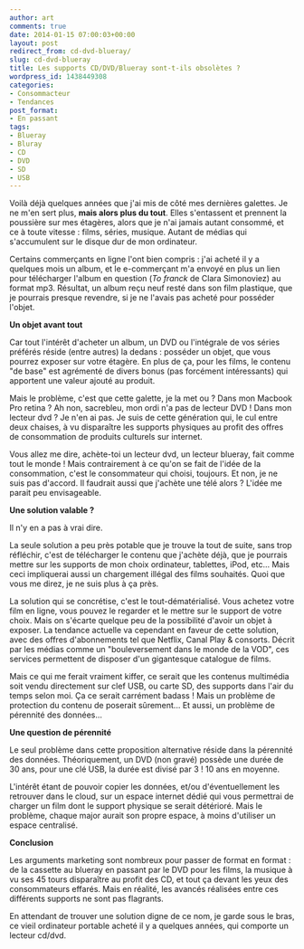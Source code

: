 ```yaml
---
author: art
comments: true
date: 2014-01-15 07:00:03+00:00
layout: post
redirect_from: cd-dvd-blueray/
slug: cd-dvd-blueray
title: Les supports CD/DVD/Blueray sont-t-ils obsolètes ?
wordpress_id: 1438449308
categories:
- Consommacteur
- Tendances
post_format:
- En passant
tags:
- Blueray
- Bluray
- CD
- DVD
- SD
- USB
---
```


Voilà déjà quelques années que j'ai mis de côté mes dernières galettes. Je ne m'en sert plus, **mais alors plus du tout**. Elles s'entassent et prennent la poussière sur mes étagères, alors que je n'ai jamais autant consommé, et ce à toute vitesse : films, séries, musique. Autant de médias qui s'accumulent sur le disque dur de mon ordinateur.

Certains commerçants en ligne l'ont bien compris : j'ai acheté il y a quelques mois un album, et le e-commerçant m'a envoyé en plus un lien pour télécharger l'album en question (_To franck_ de Clara Simonoviez) au format mp3. Résultat, un album reçu neuf resté dans son film plastique, que je pourrais presque revendre, si je ne l'avais pas acheté pour posséder l'objet.

**Un objet avant tout**

Car tout l'intérêt d'acheter un album, un DVD ou l'intégrale de vos séries préférés réside (entre autres) la dedans : posséder un objet, que vous pourrez exposer sur votre étagère. En plus de ça, pour les films, le contenu "de base" est agrémenté de divers bonus (pas forcément intéressants) qui apportent une valeur ajouté au produit.

Mais le problème, c'est que cette galette, je la met ou ? Dans mon Macbook Pro retina ? Ah non, sacrebleu, mon ordi n'a pas de lecteur DVD ! Dans mon lecteur dvd ? Je n'en ai pas. Je suis de cette génération qui, le cul entre deux chaises, à vu disparaître les supports physiques au profit des offres de consommation de produits culturels sur internet.

Vous allez me dire, achète-toi un lecteur dvd, un lecteur blueray, fait comme tout le monde ! Mais contrairement à ce qu'on se fait de l'idée de la consommation, c'est le consommateur qui choisi, toujours. Et non, je ne suis pas d'accord. Il faudrait aussi que j'achète une télé alors ? L'idée me parait peu envisageable.

**Une solution valable ?**

Il n'y en a pas à vrai dire.

La seule solution a peu près potable que je trouve la tout de suite, sans trop réfléchir, c'est de télécharger le contenu que j'achète déjà, que je pourrais mettre sur les supports de mon choix ordinateur, tablettes, iPod, etc... Mais ceci impliquerai aussi un chargement illégal des films souhaités. Quoi que vous me direz, je ne suis plus à ça près.

La solution qui se concrétise, c'est le tout-dématérialisé. Vous achetez votre film en ligne, vous pouvez le regarder et le mettre sur le support de votre choix. Mais on s'écarte quelque peu de la possibilité d'avoir un objet à exposer. La tendance actuelle va cependant en faveur de cette solution, avec des offres d'abonnements tel que Netflix, Canal Play & consorts. Décrit par les médias comme un "bouleversement dans le monde de la VOD", ces services permettent de disposer d'un gigantesque catalogue de films.

Mais ce qui me ferait vraiment kiffer, ce serait que les contenus multimédia soit vendu directement sur clef USB, ou carte SD, des supports dans l'air du temps selon moi. Ça ce serait carrément badass ! Mais un problème de protection du contenu de poserait sûrement... Et aussi, un problème de pérennité des données...

**Une question de pérennité**

Le seul problème dans cette proposition alternative réside dans la pérennité des données. Théoriquement, un DVD (non gravé) possède une durée de 30 ans, pour une clé USB, la durée est divisé par 3 ! 10 ans en moyenne.

L'intérêt étant de pouvoir copier les données, et/ou d'éventuellement les retrouver dans le cloud, sur un espace internet dédié qui vous permettrai de charger un film dont le support physique se serait détérioré. Mais le problème, chaque major aurait son propre espace, à moins d'utiliser un espace centralisé.

**Conclusion**

Les arguments marketing sont nombreux pour passer de format en format : de la cassette au blueray en passant par le DVD pour les films, la musique à vu ses 45 tours disparaître au profit des CD, et tout ça devant les yeux des consommateurs effarés. Mais en réalité, les avancés réalisées entre ces différents supports ne sont pas flagrants.

En attendant de trouver une solution digne de ce nom, je garde sous le bras, ce vieil ordinateur portable acheté il y a quelques années, qui comporte un lecteur cd/dvd.


